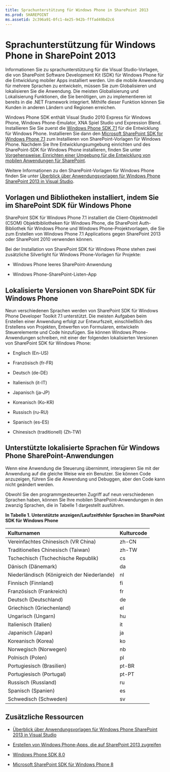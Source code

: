 ```yaml
---
title: Sprachunterstützung für Windows Phone in SharePoint 2013
ms.prod: SHAREPOINT
ms.assetid: 2c396a91-0fc1-4e25-942b-fffad49bd2c6
---
```



# Sprachunterstützung für Windows Phone in SharePoint 2013
Informationen Sie zu sprachunterstützung für die Visual Studio-Vorlagen, die von SharePoint Software Development Kit (SDK) für Windows Phone für die Entwicklung mobiler Apps installiert werden.
Um die mobile Anwendung für mehrere Sprachen zu entwickeln, müssen Sie zum Globalisieren und lokalisieren Sie die Anwendung. Die meisten Globalisierung und Lokalisierung Funktionen, die Sie benötigen, um zu implementieren ist bereits in die .NET Framework integriert. Mithilfe dieser Funktion können Sie Kunden in anderen Ländern und Regionen erreichen.
  
    
    

Windows Phone SDK enthält Visual Studio 2010 Express für Windows Phone, Windows Phone-Emulator, XNA Spiel Studio und Expression Blend. Installieren Sie Sie zuerst die  [Windows Phone SDK 7.1](http://www.microsoft.com/en-us/download/details.aspx?id=27570) für die Entwicklung für Windows Phone. Installieren Sie dann den [Microsoft SharePoint SDK for Windows Phone 7.1](http://www.microsoft.com/en-us/download/details.aspx?id=30476) zum Installieren von SharePoint-Vorlagen für Windows Phone.
Nachdem Sie Ihre Entwicklungsumgebung einrichten und des SharePoint-SDK für Windows Phone installieren, finden Sie unter  [Vorgehensweise: Einrichten einer Umgebung für die Entwicklung von mobilen Anwendungen für SharePoint](how-to-set-up-an-environment-for-developing-mobile-apps-for-sharepoint.md).
  
    
    

Weitere Informationen zu den SharePoint-Vorlagen für Windows Phone finden Sie unter  [Überblick über Anwendungsvorlagen für Windows Phone SharePoint 2013 in Visual Studio](overview-of-windows-phone-sharepoint-2013-application-templates-in-visual-studio.md).
## Vorlagen und Bibliotheken installiert, indem Sie im SharePoint SDK für Windows Phone
<a name="LanguageSupportForWindowsPhoneForSharePoint2013_TemplatesInstalledBySharePointSDKForWindowsPhone"> </a>

SharePoint SDK für Windows Phone 7.1 installiert die Client-Objektmodell (CSOM) Objektbibliotheken für Windows Phone, die SharePoint Auth-Bibliothek für Windows Phone und Windows Phone-Projektvorlagen, die Sie zum Erstellen von Windows Phone 7.1 Applications gegen SharePoint 2013 oder SharePoint 2010 verwenden können.
  
    
    
Bei der Installation von SharePoint SDK für Windows Phone stehen zwei zusätzliche Silverlight für Windows Phone-Vorlagen für Projekte:
  
    
    

- Windows Phone leeres SharePoint-Anwendung
    
  
- Windows Phone-SharePoint-Listen-App
    
  

## Lokalisierte Versionen von SharePoint SDK für Windows Phone
<a name="LanguageSupportForWindowsPhoneForSharePoint2013_LocalizedVersionsOfSharePointSDKForWindowsPhone"> </a>

Neun verschiedenen Sprachen werden von SharePoint SDK für Windows Phone Developer Toolkit 7.1 unterstützt. Die meisten Aufgaben beim Erstellen einer Anwendung erfolgt zur Entwurfszeit, einschließlich des Erstellens von Projekten, Entwerfen von Formularen, entwickeln Steuerelemente und Code hinzufügen. Sie können Windows Phone-Anwendungen schreiben, mit einer der folgenden lokalisierten Versionen von SharePoint SDK für Windows Phone:
  
    
    

- Englisch (En-US)
    
  
- Französisch (fr-FR)
    
  
- Deutsch (de-DE)
    
  
- Italienisch (it-IT)
    
  
- Japanisch (ja-JP)
    
  
- Koreanisch (Ko-KR)
    
  
- Russisch (ru-RU)
    
  
- Spanisch (es-ES)
    
  
- Chinesisch (traditionell) (Zh-TW)
    
  

## Unterstützte lokalisierte Sprachen für Windows Phone SharePoint-Anwendungen
<a name="bk_supplocallangs"> </a>

Wenn eine Anwendung die Steuerung übernimmt, interagieren Sie mit der Anwendung auf die gleiche Weise wie ein Benutzer. Sie können Code anzuzeigen, führen Sie die Anwendung und Debuggen, aber den Code kann nicht geändert werden.
  
    
    
Obwohl Sie den programmgesteuerten Zugriff auf neun verschiedenen Sprachen haben, können Sie Ihre mobilen SharePoint-Anwendungen in den zwanzig Sprachen, die in Tabelle 1 dargestellt ausführen.
  
    
    

**In Tabelle 1. Unterstützte anzeigen/Laufzeitfehler Sprachen im SharePoint SDK für Windows Phone**


|**Kulturnamen**|**Kulturcode**|
|:-----|:-----|
|Vereinfachtes Chinesisch (VR China) <br/> |zh-CN <br/> |
|Traditionelles Chinesisch (Taiwan) <br/> |zh-TW <br/> |
|Tschechisch (Tschechische Republik) <br/> |cs <br/> |
|Dänisch (Dänemark) <br/> |da <br/> |
|Niederländisch (Königreich der Niederlande) <br/> |nl <br/> |
|Finnisch (Finnland) <br/> |fi <br/> |
|Französisch (Frankreich) <br/> |fr <br/> |
|Deutsch (Deutschland) <br/> |de <br/> |
|Griechisch (Griechenland) <br/> |el <br/> |
|Ungarisch (Ungarn) <br/> |hu <br/> |
|Italienisch (Italien) <br/> |it <br/> |
|Japanisch (Japan) <br/> |ja <br/> |
|Koreanisch (Korea) <br/> |ko <br/> |
|Norwegisch (Norwegen) <br/> |nb <br/> |
|Polnisch (Polen) <br/> |pl <br/> |
|Portugiesisch (Brasilien) <br/> |pt-BR <br/> |
|Portugiesisch (Portugal) <br/> |pt-PT <br/> |
|Russisch (Russland) <br/> |ru <br/> |
|Spanisch (Spanien) <br/> |es <br/> |
|Schwedisch (Schweden) <br/> |sv <br/> |
   

## Zusätzliche Ressourcen
<a name="bk_addresources"> </a>


-  [Überblick über Anwendungsvorlagen für Windows Phone SharePoint 2013 in Visual Studio](overview-of-windows-phone-sharepoint-2013-application-templates-in-visual-studio.md)
    
  
-  [Erstellen von Windows Phone-Apps, die auf SharePoint 2013 zugreifen](build-windows-phone-apps-that-access-sharepoint-2013.md)
    
  
-  [Windows Phone SDK 8.0](http://www.microsoft.com/en-us/download/details.aspx?id=35471)
    
  
-  [Microsoft SharePoint SDK für Windows Phone 8](http://www.microsoft.com/en-us/download/details.aspx?id=36818)
    
  

  
    
    

